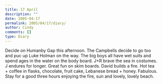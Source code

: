 ```yaml
---
title: 17 April
description: ""
date: 2005-04-17
permalink: 2005/04/17/diary/
author: Cindy
comments: []
type: Diary
---
```


Decide on Humanby Gap this afternoon. The Campbells decide to go too and puc up Luke Holman on the way. The big boys all have wet suits and spend ages in the water on the body board. J+R brave the sea in costumes. J endures for longer. Great fun on skim boards. David builds a fire. Hot tea + coffee in flasks, chocolate, fruit cake, Lebanese bread + honey. Fabulous. Stay for a good three hours enjoying the fire, sun and lovely, lovely beach.
